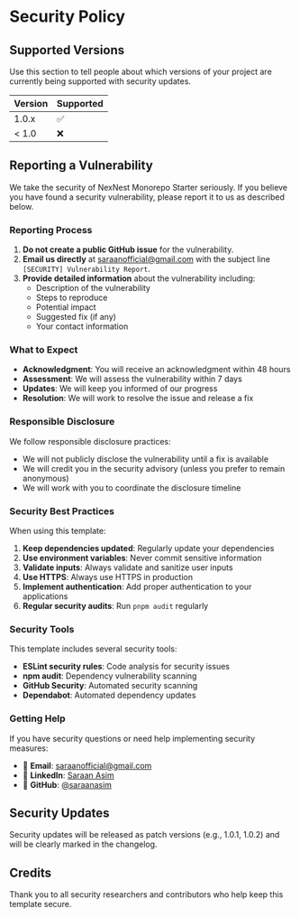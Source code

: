 # Security Policy

## Supported Versions

Use this section to tell people about which versions of your project are
currently being supported with security updates.

| Version | Supported          |
| ------- | ------------------ |
| 1.0.x   | :white_check_mark: |
| < 1.0   | :x:                |

## Reporting a Vulnerability

We take the security of NexNest Monorepo Starter seriously. If you believe you have found a security vulnerability, please report it to us as described below.

### Reporting Process

1. **Do not create a public GitHub issue** for the vulnerability.
2. **Email us directly** at saraanofficial@gmail.com with the subject line `[SECURITY] Vulnerability Report`.
3. **Provide detailed information** about the vulnerability including:
   - Description of the vulnerability
   - Steps to reproduce
   - Potential impact
   - Suggested fix (if any)
   - Your contact information

### What to Expect

- **Acknowledgment**: You will receive an acknowledgment within 48 hours
- **Assessment**: We will assess the vulnerability within 7 days
- **Updates**: We will keep you informed of our progress
- **Resolution**: We will work to resolve the issue and release a fix

### Responsible Disclosure

We follow responsible disclosure practices:

- We will not publicly disclose the vulnerability until a fix is available
- We will credit you in the security advisory (unless you prefer to remain anonymous)
- We will work with you to coordinate the disclosure timeline

### Security Best Practices

When using this template:

1. **Keep dependencies updated**: Regularly update your dependencies
2. **Use environment variables**: Never commit sensitive information
3. **Validate inputs**: Always validate and sanitize user inputs
4. **Use HTTPS**: Always use HTTPS in production
5. **Implement authentication**: Add proper authentication to your applications
6. **Regular security audits**: Run `pnpm audit` regularly

### Security Tools

This template includes several security tools:

- **ESLint security rules**: Code analysis for security issues
- **npm audit**: Dependency vulnerability scanning
- **GitHub Security**: Automated security scanning
- **Dependabot**: Automated dependency updates

### Getting Help

If you have security questions or need help implementing security measures:

- 📧 **Email**: saraanofficial@gmail.com
- 💼 **LinkedIn**: [Saraan Asim](https://www.linkedin.com/in/saraan-asim/)
- 🐙 **GitHub**: [@saraanasim](https://github.com/saraanasim)

## Security Updates

Security updates will be released as patch versions (e.g., 1.0.1, 1.0.2) and will be clearly marked in the changelog.

## Credits

Thank you to all security researchers and contributors who help keep this template secure.

